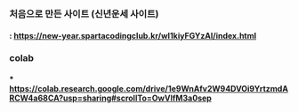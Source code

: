 ### 처음으로 만든 사이트 (신년운세 사이트)
#### : https://new-year.spartacodingclub.kr/wI1kiyFGYzAl/index.html
### colab
#### * https://colab.research.google.com/drive/1e9WnAfv2W94DVOi9YrtzmdARCW4a68CA?usp=sharing#scrollTo=OwVlfM3a0sep

